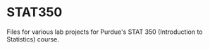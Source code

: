 # STAT350
Files for various lab projects for Purdue's STAT 350 (Introduction to Statistics) course.
